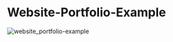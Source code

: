 # Website-Portfolio-Example
![website_portfolio-example](https://user-images.githubusercontent.com/62521719/190792801-1a25ad8b-a135-4572-a50e-d7fb76ed3324.png)
